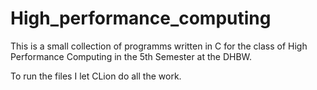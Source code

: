 # High_performance_computing

This is a small collection of programms written in C for the class of High Performance Computing in the 5th Semester at the DHBW.

To run the files I let CLion do all the work.
